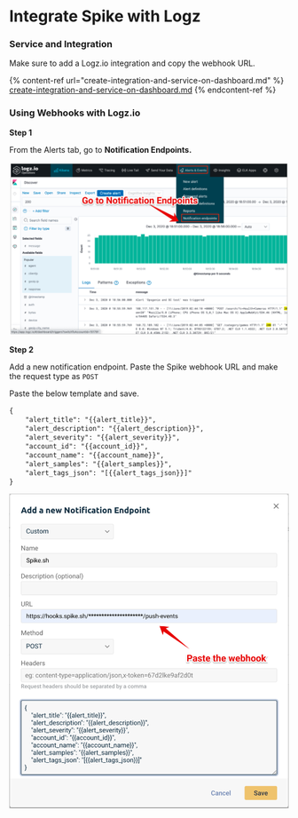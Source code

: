 # Integrate Spike with Logz

### Service and Integration

Make sure to add a Logz.io integration and copy the webhook URL.

{% content-ref url="create-integration-and-service-on-dashboard.md" %}
[create-integration-and-service-on-dashboard.md](create-integration-and-service-on-dashboard.md)
{% endcontent-ref %}



### Using Webhooks with Logz.io



**Step 1**

From the Alerts tab, go to **Notification Endpoints.**&#x20;

![](<../.gitbook/assets/image (117).png>)



**Step 2**

Add a new notification endpoint. Paste the Spike webhook URL and make the request type as `POST`

Paste the below template and save.

```
{
    "alert_title": "{{alert_title}}",
    "alert_description": "{{alert_description}}",
    "alert_severity": "{{alert_severity}}",
    "account_id": "{{account_id}}",
    "account_name": "{{account_name}}",
    "alert_samples": "{{alert_samples}}",
    "alert_tags_json": "[{{alert_tags_json}}]"
}
```



![](<../.gitbook/assets/image (120).png>)

